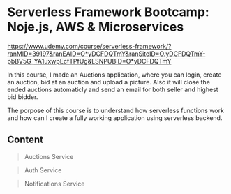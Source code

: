 # Serverless Framework Bootcamp: Noje.js, AWS & Microservices

https://www.udemy.com/course/serverless-framework/?ranMID=39197&ranEAID=O*yDCFDQTmY&ranSiteID=O.yDCFDQTmY-pbBV5G_YA1uxwpEcfTPfUg&LSNPUBID=O*yDCFDQTmY

In this course, I made an Auctions application, where you can login, create an auction, bid at an auction and upload a picture. Also it will close the ended auctions automaticly and send an email for both seller and highest bid bidder.

The porpose of this course is to understand how serverless functions work and how can I create a fully working application using serverless backend.

## Content

> Auctions Service

> Auth Service

> Notifications Service

